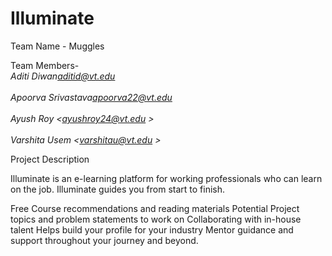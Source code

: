 # Illuminate
Team Name - Muggles

Team Members- 
 <br>*Aditi Diwan<aditid@vt.edu>*<br>
 <br>*Apoorva Srivastava<apoorva22@vt.edu>*<br>
 <br>*Ayush Roy <ayushroy24@vt.edu >*<br>
 <br>*Varshita Usem <varshitau@vt.edu >*<br>
 
Project Description

Illuminate is an e-learning platform for working professionals who can learn on the job. Illuminate guides you from start to finish.  

Free Course recommendations and reading materials
Potential Project topics and problem statements to work on 
Collaborating with in-house talent
Helps build your profile for your industry 
Mentor guidance and support throughout your journey and beyond.
